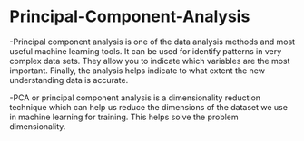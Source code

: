 # Principal-Component-Analysis

-Principal component analysis is one of the data analysis methods and
most useful machine learning tools. It can be used for
identify patterns in very complex data sets.
They allow you to indicate which variables are the most important.
Finally, the analysis helps indicate to what extent the new understanding
data is accurate.

-PCA or principal component analysis is a dimensionality reduction technique
which can help us reduce the dimensions of the dataset we use
in machine learning for training. This helps solve the problem
dimensionality.
